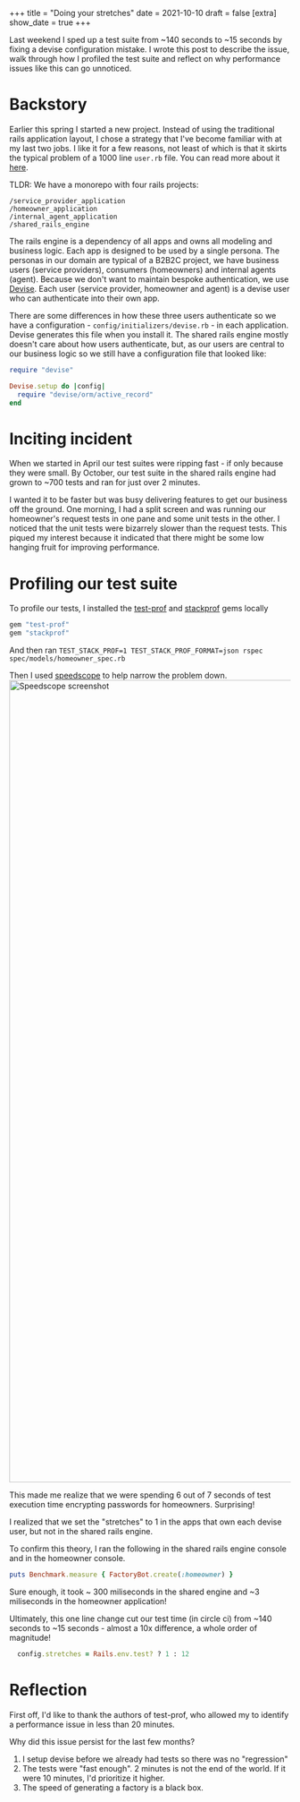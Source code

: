 +++
title = "Doing your stretches"
date = 2021-10-10
draft = false
[extra]
show_date = true
+++

Last weekend I sped up a test suite from ~140 seconds to ~15 seconds by fixing a devise configuration mistake. I wrote this post to describe the issue, walk through how I profiled the test suite and reflect on why performance issues like this can go unnoticed.

# Backstory

Earlier this spring I started a new project. Instead of using the traditional rails application layout, I chose a strategy that I've become familiar with at my last two jobs. I like it for a few reasons, not least of which is that it skirts the typical problem of a 1000 line `user.rb` file. You can read more about it [here](https://betterment.engineering/whats-the-best-authorization-framework-none-at-all-9bd315c3729b).

TLDR: We have a monorepo with four rails projects:
```
/service_provider_application
/homeowner_application
/internal_agent_application
/shared_rails_engine
```
The rails engine is a dependency of all apps and owns all modeling and business logic. Each app is designed to be used by a single persona. The personas in our domain are typical of a B2B2C project, we have business users (service providers), consumers (homeowners) and internal agents (agent).  Because we don't want to maintain bespoke authentication, we use [Devise](https://github.com/heartcombo/devise). Each user (service provider, homeowner and agent) is a devise user who can authenticate into their own app.

There are some differences in how these three users authenticate so we have a configuration - `config/initializers/devise.rb` - in each application. Devise generates this file when you install it. The shared rails engine mostly doesn't care about how users authenticate, but, as our users are central to our business logic so we still have a configuration file that looked like:
```rb
require "devise"

Devise.setup do |config|
  require "devise/orm/active_record"
end
```

# Inciting incident

When we started in April our test suites were ripping fast - if only because they were small. By October, our test suite in the shared rails engine had grown to ~700 tests and ran for just over 2 minutes.

I wanted it to be faster but was busy delivering features to get our business off the ground. One morning, I had a split screen and was running our homeowner's request tests in one pane and some unit tests in the other. I noticed that the unit tests were bizarrely slower than the request tests. This piqued my interest because it indicated that there might be some low hanging fruit for improving performance.

# Profiling our test suite

To profile our tests, I installed the [test-prof](https://github.com/test-prof/test-prof) and [stackprof](https://github.com/tmm1/stackprof) gems locally
```rb
gem "test-prof"
gem "stackprof"
```

And then ran `TEST_STACK_PROF=1 TEST_STACK_PROF_FORMAT=json rspec spec/models/homeowner_spec.rb`


Then I used [speedscope](https://www.speedscope.app/) to help narrow the problem down.
<img width="1434" alt="Speedscope screenshot" src="/speedscope_screenshot.png">

This made me realize that we were spending 6 out of 7 seconds of test execution time encrypting passwords for homeowners. Surprising!

I realized that we set the "stretches" to 1 in the apps that own each devise user, but not in the shared rails engine.

To confirm this theory, I ran the following in the shared rails engine console and in the homeowner console.
```rb
puts Benchmark.measure { FactoryBot.create(:homeowner) }
```

Sure enough, it took ~ 300 miliseconds in the shared engine and ~3 miliseconds in the homeowner application! 

Ultimately, this one line change cut our test time (in circle ci) from ~140 seconds to ~15 seconds - almost a 10x difference, a whole order of magnitude! 

```rb
  config.stretches = Rails.env.test? ? 1 : 12
```

# Reflection

First off, I'd like to thank the authors of test-prof, who allowed my to identify a performance issue in less than 20 minutes.

Why did this issue persist for the last few months? 
1. I setup devise before we already had tests so there was no "regression"
1. The tests were "fast enough". 2 minutes is not the end of the world. If it were 10 minutes, I'd prioritize it higher.
1. The speed of generating a factory is a black box.
